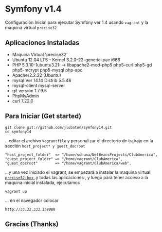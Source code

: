 # Symfony v1.4
Configuración Inicial para ejecutar Symfony ver 1.4 usando  ```vagrant``` y la maquina virtual ```precise32```

## Aplicaciones Instaladas

* Maquina Virtual 'precise32'
* Ubuntu 12.04 LTS - Kernel 3.2.0-23-generic-pae i686
* PHP 5.3.10-1ubuntu3.21:
  -> libapache2-mod-php5 php5-curl php5-gd php5-mcrypt php5-mysql php-apc
* Apache/2.2.22 (Ubuntu)
* mysql  Ver 14.14 Distrib 5.5.46
* mysql-client mysql-server
* git version 1.7.9.5
* PhpMyAdmin
* curl 7.22.0

## Para Iniciar (Get started)

```
git clone git://github.com/jlobaton/symfony14.git
cd symfony14
```
.. editar el archivo ```Vagrantfile``` y personalizar el directorio de trabajo en la sección ```host_project* y guest_docroot```

```
"host_project_folder"  => "/home/schuma/NetBeansProjects/ClubAmerica",
"guest_project_folder" => "/home/vagrant/ClubAmerica",
"guest_docroot"        => "/home/vagrant/ClubAmerica/web",
```

...y una vez iniciado el vagrant, se empezará a instalar la maquina virtual [```precise32.box``` ](http://files.vagrantup.com/precise32.box).y todas las aplicaciones , y luego para tener acceso a la maquina inicial instalada, ejecutamos

```
vagrant up
```
... en el navegador colocar

```
http://33.33.333.1:8080
```

## Gracias (Thanks) 
